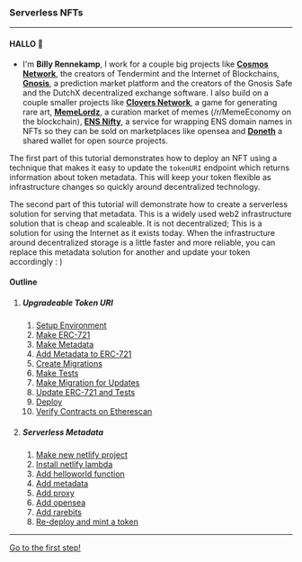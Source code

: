 ### Serverless NFTs

------

#### HALLO 👋

- I'm **Billy Rennekamp**, I work for a couple big projects like [**Cosmos Network**](https://cosmos.network), the creators of Tendermint and the Internet of Blockchains, [**Gnosis**](https://gnosis.pm), a prediction market platform and the creators of the Gnosis Safe and the DutchX decentralized exchange software. I also build on a couple smaller projects like [**Clovers Network**](https://clovers.network), a game for generating rare art, [**MemeLordz**](https://memelordz.com), a curation market of memes (/r/MemeEconomy on the blockchain), [**ENS Nifty**](https://ensnifty.com), a service for wrapping ENS domain names in NFTs so they can be sold on marketplaces like opensea and [**Doneth**](https://doneth.org) a shared wallet for open source projects.


The first part of this tutorial demonstrates how to deploy an NFT using a technique that makes it easy to update the `tokenURI` endpoint which returns information about token metadata. This will keep your token flexible as infrastructure changes so quickly around decentralized technology.

The second part of this tutorial will demonstrate how to create a serverless solution for serving that metadata. This is a widely used web2 infrastructure solution that is cheap and scaleable. It is not decentralized; This is a solution for using the Internet as it exists today. When the infrastructure around decentralized storage is a little faster and more reliable, you can replace this metadata solution for another and update your token accordingly : )

#### Outline

1. ##### Upgradeable Token URI

   1. [Setup Environment](1-01.md)
   2. [Make ERC-721](1-02.md)
   3. [Make Metadata](1-03.md)
   4. [Add Metadata to ERC-721](1-04.md)
   5. [Create Migrations](1-05.md)
   6. [Make Tests](1-06.md)
   7. [Make Migration for Updates](1-07.md)
   8. [Update ERC-721 and Tests](1-08.md)
   9. [Deploy](1-09.md)
   10. [Verify Contracts on Etherescan](1-10.md)

2. ##### Serverless Metadata

   1. [Make new netlify project](2-01.md)
   2. [Install netlify lambda](2-02.md)
   3. [Add helloworld function](2-03.md)
   4. [Add metadata](2-04.md)
   5. [Add proxy](2-05.md)
   6. [Add opensea](2-06.md)
   7. [Add rarebits](2-07.md)
   8. [Re-deploy and mint a token](2-08.md)

-----

[Go to the first step!](1-01.md)